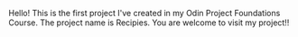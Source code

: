 Hello! This is the first project I've created in my Odin Project Foundations Course. The project name is Recipies. You are welcome to visit my project!! 